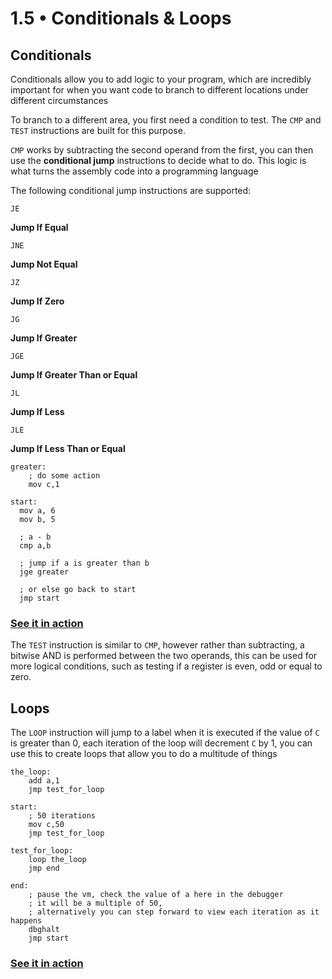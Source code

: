 1.5 • Conditionals & Loops
===================

Conditionals
------

Conditionals allow you to add logic to your program, which are incredibly important for when you want code to branch to different locations under different circumstances

To branch to a different area, you first need a condition to test. The `CMP` and `TEST` instructions are built for this purpose. 

`CMP` works by subtracting the second operand from the first, you can then use the **conditional jump** instructions to decide what to do. This logic is what turns the assembly code into a programming language

The following conditional jump instructions are supported:

`JE`

**Jump If Equal**

`JNE`

**Jump Not Equal**

`JZ`

**Jump If Zero**

`JG`

**Jump If Greater**

`JGE`

**Jump If Greater Than or Equal**

`JL`

**Jump If Less**

`JLE`

**Jump If Less Than or Equal**


	greater:
		; do some action
		mov c,1

	start:
	  mov a, 6
	  mov b, 5
	  
	  ; a - b
	  cmp a,b
	  
	  ; jump if a is greater than b
	  jge greater
	  
	  ; or else go back to start
	  jmp start
	  
### [See it in action](../../../projects/7d6f11)

The `TEST` instruction is similar to `CMP`, however rather than subtracting, a bitwise AND is performed between the two operands, this can be used for more logical conditions, such as testing if a register is even, odd or equal to zero.

Loops
------

The `LOOP` instruction will jump to a label when it is executed if the value of `C` is greater than 0, each iteration of the loop will decrement `C` by 1, you can use this to create loops that allow you to do a multitude of things

	the_loop:
		add a,1
		jmp test_for_loop

	start:
		; 50 iterations
		mov c,50
		jmp test_for_loop

	test_for_loop:
		loop the_loop
		jmp end
		
	end:
		; pause the vm, check the value of a here in the debugger
		; it will be a multiple of 50,
		; alternatively you can step forward to view each iteration as it happens
		dbghalt
		jmp start

### [See it in action](../../../projects/1537ea)